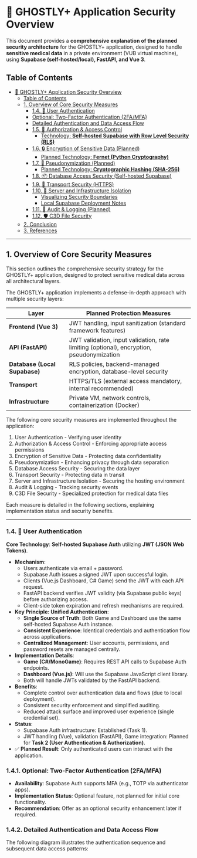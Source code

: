 # 🔐 GHOSTLY+ Application Security Overview

This document provides a **comprehensive explanation of the planned security architecture** for the GHOSTLY+ application, designed to handle **sensitive medical data** in a private environment (VUB virtual machine), using **Supabase (self-hosted/local), FastAPI, and Vue 3**.

## Table of Contents

- [🔐 GHOSTLY+ Application Security Overview](#-ghostly-application-security-overview)
  - [Table of Contents](#table-of-contents)
  - [1. Overview of Core Security Measures](#1-overview-of-core-security-measures)
    - [1.4. 🔑 User Authentication](#14--user-authentication)
    - [Optional: Two-Factor Authentication (2FA/MFA)](#optional-two-factor-authentication-2famfa)
    - [Detailed Authentication and Data Access Flow](#detailed-authentication-and-data-access-flow)
    - [1.5. 🧱 Authorization \& Access Control](#15--authorization--access-control)
      - [Technology: **Self-hosted Supabase with Row Level Security (RLS)**](#technology-self-hosted-supabase-with-row-level-security-rls)
    - [1.6. 🔒 Encryption of Sensitive Data (Planned)](#16--encryption-of-sensitive-data-planned)
      - [Planned Technology: **Fernet (Python Cryptography)**](#planned-technology-fernet-python-cryptography)
    - [1.7. 🔐 Pseudonymization (Planned)](#17--pseudonymization-planned)
      - [Planned Technology: **Cryptographic Hashing (SHA-256)**](#planned-technology-cryptographic-hashing-sha-256)
    - [1.8. 📦 Database Access Security (Self-hosted Supabase)](#18--database-access-security-self-hosted-supabase)
    - [1.9. 📡 Transport Security (HTTPS)](#19--transport-security-https)
    - [1.10. 🧪 Server and Infrastructure Isolation](#110--server-and-infrastructure-isolation)
      - [Visualizing Security Boundaries](#visualizing-security-boundaries)
      - [Local Supabase Deployment Notes](#local-supabase-deployment-notes)
    - [1.11. 🧾 Audit \& Logging (Planned)](#111--audit--logging-planned)
    - [1.12. 🛡️ C3D File Security](#112-️-c3d-file-security)
  - [2. Conclusion](#2-conclusion)
  - [3. References](#3-references)

---

## 1. Overview of Core Security Measures

This section outlines the comprehensive security strategy for the GHOSTLY+ application, designed to protect sensitive medical data across all architectural layers.

The GHOSTLY+ application implements a defense-in-depth approach with multiple security layers:

| Layer                    | Planned Protection Measures                                        |
| ------------------------ | ------------------------------------------------------------------ |
| **Frontend (Vue 3)**     | JWT handling, input sanitization (standard framework features)     |
| **API (FastAPI)**        | JWT validation, input validation, rate limiting (optional), encryption, pseudonymization |
| **Database (Local Supabase)** | RLS policies, backend-managed encryption, database-level security |
| **Transport**            | HTTPS/TLS (external access mandatory, internal recommended)        |
| **Infrastructure**       | Private VM, network controls, containerization (Docker)            |

The following core security measures are implemented throughout the application:

1.   User Authentication - Verifying user identity
2.   Authorization & Access Control - Enforcing appropriate access permissions
3.   Encryption of Sensitive Data - Protecting data confidentiality
4.   Pseudonymization - Enhancing privacy through data separation
5.   Database Access Security - Securing the data layer
6.   Transport Security - Protecting data in transit
7.   Server and Infrastructure Isolation - Securing the hosting environment
8.   Audit & Logging - Tracking security events
9.   C3D File Security - Specialized protection for medical data files

Each measure is detailed in the following sections, explaining implementation status and security benefits.

---

### 1.4. 🔑 User Authentication

**Core Technology**: **Self-hosted Supabase Auth** utilizing **JWT (JSON Web Tokens)**.

*   **Mechanism**:
    *   Users authenticate via email + password.
    *   Supabase Auth issues a signed JWT upon successful login.
    *   Clients (Vue.js Dashboard, C# Game) send the JWT with each API request.
    *   FastAPI backend verifies JWT validity (via Supabase public keys) before authorizing access.
    *   Client-side token expiration and refresh mechanisms are required.
*   **Key Principle: Unified Authentication**:
    *   **Single Source of Truth**: Both Game and Dashboard use the same self-hosted Supabase Auth instance.
    *   **Consistent Experience**: Identical credentials and authentication flow across applications.
    *   **Centralized Management**: User accounts, permissions, and password resets are managed centrally.
*   **Implementation Details**:
    *   **Game (C#/MonoGame)**: Requires REST API calls to Supabase Auth endpoints.
    *   **Dashboard (Vue.js)**: Will use the Supabase JavaScript client library.
    *   Both will handle JWTs validated by the FastAPI backend.
*   **Benefits**:
    *   Complete control over authentication data and flows (due to local deployment).
    *   Consistent security enforcement and simplified auditing.
    *   Reduced attack surface and improved user experience (single credential set).
*   **Status**:
    *   Supabase Auth infrastructure: Established (Task 1).
    *   JWT handling (Vue), validation (FastAPI), Game integration: Planned for **Task 2 (User Authentication & Authorization)**.
*   ✅ **Planned Result**: Only authenticated users can interact with the application.

### 1.4.1. Optional: Two-Factor Authentication (2FA/MFA)

*   **Availability**: Supabase Auth supports MFA (e.g., TOTP via authenticator apps).
*   **Implementation Status**: Optional feature, not planned for initial core functionality.
*   **Recommendation**: Offer as an optional security enhancement later if required.

### 1.4.2. Detailed Authentication and Data Access Flow

The following diagram illustrates the authentication sequence and subsequent data access patterns: